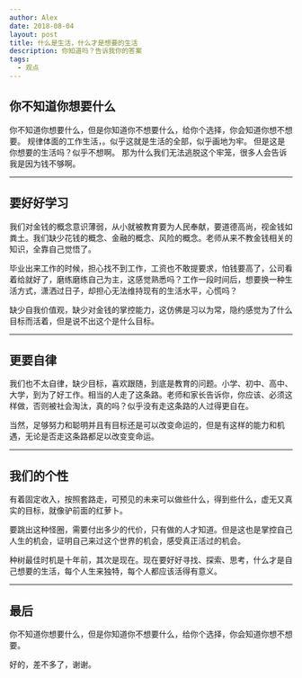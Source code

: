 ```yaml
---
author: Alex
date: 2018-08-04
layout: post
title: 什么是生活，什么才是想要的生活
description: 你知道吗？告诉我你的答案
tags:
  - 观点
---
```


## 你不知道你想要什么

你不知道你想要什么，但是你知道你不想要什么，给你个选择，你会知道你想不想要。
规律体面的工作生活，。似乎这就是生活的全部，似乎画地为牢。
但是这是你想要的生活吗？似乎不想啊。
那为什么我们无法逃脱这个牢笼，很多人会告诉我是因为钱不够啊。

--------

## 要好好学习

我们对金钱的概念意识薄弱，从小就被教育要为人民奉献，要道德高尚，视金钱如粪土。我们缺少花钱的概念、金融的概念、风险的概念。老师从来不教金钱相关的知识，全靠自己觉悟了。

毕业出来工作的时候，担心找不到工作，工资也不敢提要求，怕钱要高了，公司看着给就好了，磨练磨练自己为主，这感觉熟悉吗？工作一段时间后，想要换一种生活方式，潇洒过日子，却担心无法维持现有的生活水平，心慌吗？

缺少自我价值观，缺少对金钱的掌控能力，这仿佛是习以为常，隐约感觉为了什么目标而活着，但是说不出这个是什么目标。

--------

## 更要自律

我们也不太自律，缺少目标，喜欢跟随，到底是教育的问题。小学、初中、高中、大学，到为了好工作。相当的人走了这条路。老师和家长告诉你，你应该、必须这样做，否则被社会淘汰，真的吗？似乎没有走这条路的人过得更自在。

当然，足够努力和聪明并且有目标还是可以改变命运的，但是有这样的能力和机遇，无论是否走这条路都足以改变变命运。

--------

## 我们的个性

有着固定收入，按照套路走，可预见的未来可以做些什么，得到些什么，虚无又真实的目标，就像驴前面的红萝卜。

要跳出这种怪圈，需要付出多少的代价，只有做的人才知道。但是这也是掌控自己人生的机会，证明自己来过这个世界的机会，感受真正活过的机会。

种树最佳时机是十年前，其次是现在。现在要好好寻找、探索、思考，什么才是自己想要的生活，每个人生来独特，每个人都应该活得有意义。

--------

## 最后

你不知道你想要什么，但是你知道你不想要什么，给你个选择，你会知道你想不想要。

好的，差不多了，谢谢。
